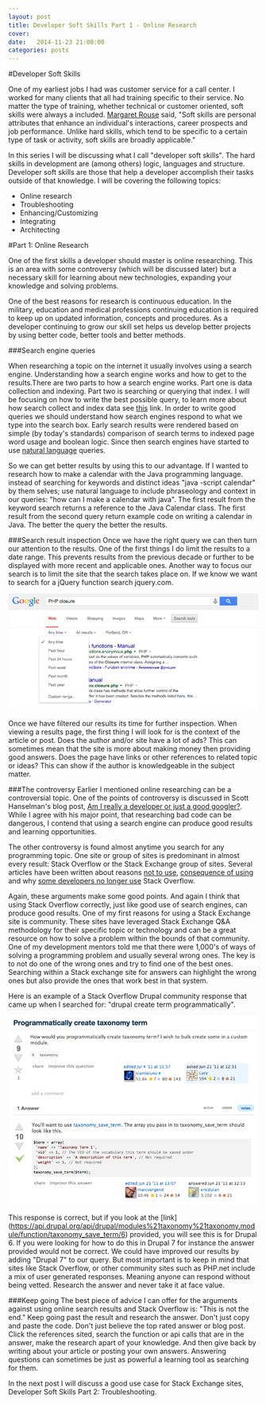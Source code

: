 ```yaml
---
layout: post
title: Developer Soft Skills Part 1 - Online Research
cover:
date:   2014-11-23 21:00:00
categories: posts
---
```


#Developer Soft Skills

One of my earliest jobs I had was customer service for a call center. I worked for many clients that all had training specific to their service. No matter the type of training, whether technical or customer oriented, soft skills were always a included. [Margaret Rouse](http://searchcio.techtarget.com/definition/soft-skills) said, "Soft skills are personal attributes that enhance an individual's interactions, career prospects and job performance. Unlike hard skills, which tend to be specific to a certain type of task or activity, soft skills are broadly applicable." 

In this series I will be discussing what I call "developer soft skills". The hard skills in development are (among others) logic, languages and structure.  Developer soft skills are those that help a developer accomplish their tasks outside of that knowledge.  I will be covering the following topics:

* Online research
* Troubleshooting
* Enhancing/Customizing
* Integrating
* Architecting

#Part 1: Online Research

One of the first skills a developer should master is online researching. This is an area with some controversy (which will be discussed later) but a necessary skill for learning about new technologies, expanding your knowledge and solving problems.

One of the best reasons for research is continuous education. In the military, education and medical professions continuing education is required to keep up on updated information, concepts and procedures. As a developer continuing to grow our skill set helps us develop better projects by using better code, better tools and better methods.

###Search engine queries

When researching a topic on the internet it usually involves using a search engine. Understanding how a search engine works and how to get to the results.There are two parts to how a search engine works. Part one is data collection and indexing. Part two is searching or querying that index. I will be focusing on how to write the best possible query, to learn more about how search collect and index data see [this](http://www.google.com/insidesearch/howsearchworks/thestory/) link. In order to write good queries we should understand how search engines respond to what we type into the search box. Early search results were rendered based on simple (by today's standards) comparison of search terms to indexed page word usage and boolean logic. Since then search engines have started to use [natural language]( http://research.google.com/pubs/NaturalLanguageProcessing.html) queries.

So we can get better results by using this to our advantage. If I wanted to research how to make a calendar with the Java programming language. instead of searching for keywords and distinct ideas "java -script calendar" by them selves; use natural language to include phraseology and context in our queries: "how can I make a calendar with java". The first result from the keyword search returns a reference to the Java Calendar class. The first result from the second query return example code on writing a calendar in Java. The better the query the better the results.

###Search result inspection
Once we have the right query we can then turn our attention to the results. One of the first things I do limit the results to a date range. This prevents results from the previous decade or further to be displayed with more recent and applicable ones. Another way to focus our search is to limit the site that the search takes place on. If we know we want to search for a jQuery function search jquery.com.

![Date Search](/images/blog/date_search.png "Date Search")

Once we have filtered our results its time for further inspection. When viewing a results page, the first thing I will look for is the context of the article or post. Does the author and/or site have a lot of ads? This can sometimes mean that the site is more about making money then providing good answers. Does the page have links or other references to related topic or ideas? This can show if the author is knowledgeable in the subject matter.

###The controversy
Earlier I mentioned online researching can be a controversial topic. One of the points of controversy is discussed in Scott Hanselman's blog post, [Am I really a developer or just a good googler?](http://www.hanselman.com/blog/AmIReallyADeveloperOrJustAGoodGoogler.aspx). While I agree with his major point, that researching bad code can be dangerous, I contend that using a search engine can produce good results and learning opportunities.

The other controversy is found almost anytime you search for any programming topic. One site or group of sites is predominant in almost every result: Stack Overflow or the Stack Exchange group of sites.  Several articles have been written about reasons [not to use](http://sergworks.wordpress.com/2012/09/26/why-stackoverflow-sucks/), [consequence of using](http://meta.stackexchange.com/questions/171172/stack-overflow-technology-makes-me-write-bad-answers) and why [some developers no longer use](http://michael.richter.name/blogs/why-i-no-longer-contribute-to-stackoverflow) Stack Overflow.

Again, these arguments make some good points. And again I think that using Stack Overflow correctly, just like good use of search engines, can produce good results. One of my first reasons for using a Stack Exchange site is community. These sites have leveraged Stack Exchange Q&A methodology for their specific topic or technology and can be a great resource on how to solve a problem within the bounds of that community.  One of my development mentors told me that there were 1,000's of ways of solving a programming problem and usually several wrong ones. The key is to not do one of the wrong ones and try to find one of the best ones. Searching within a Stack exchange site for answers can highlight the wrong ones but also provide the ones that work best in that system.

Here is an example of a Stack Overflow Drupal community response that came up when I searched for:  "drupal create term programmatically".

![Stack Overflow](/images/blog/stack_overflow.png "Stack Overflow")

This response is correct, but if you look at the [link] (https://api.drupal.org/api/drupal/modules%21taxonomy%21taxonomy.module/function/taxonomy_save_term/6) provided, you will see this is for Drupal 6. If you were looking for how to do this in Drupal 7 for instance the answer provided would not be correct. We could have improved our results by adding "Drupal 7" to our query.  But most important is to keep in mind that sites like Stack Overflow, or other community sites such as PHP.net include a mix of user generated responses. Meaning anyone can respond without being vetted. Research the answer and never take it at face value.

###Keep going
The best piece of advice I can offer for the arguments against using online search results and Stack Overflow is: "This is not the end."  Keep going past the result and research the answer. Don't just copy and paste the code. Don't just believe the top rated answer or blog post. Click the references sited, search the function or api calls that are in the answer, make the research apart of your knowledge. And then give back by writing about your article or posting your own answers. Answering questions can sometimes be just as powerful a learning tool as searching for them.

In the next post I will discuss a good use case for Stack Exchange sites, Developer Soft Skills Part 2: Troubleshooting.

